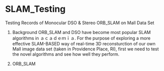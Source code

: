 # SLAM_Testing
Testing Records of Monocular DSO &amp; Stereo ORB_SLAM on Mall Data Set 

1. Background
ORB_SLAM and DSO have become most popular SLAM algorithms in ａｃａｄｅｍｉａ. For the purpose of exploring a more effective SLAM-BASED way of real-time 3D reconsturction of our own Mall image data set (taken in Providence Place, RI), first we need to test the novel algorithms and see how well they perform.

2. ORB_SLAM
